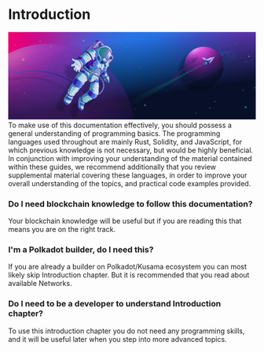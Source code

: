 # Introduction
![General understanding of programming basics](/docs/build/img/introduction.png)
To make use of this documentation effectively, you should possess a general understanding of programming basics. The programming languages used throughout are mainly Rust, Solidity, and JavaScript, for which previous knowledge is not necessary, but would be highly beneficial. In conjunction with improving your understanding of the material contained within these guides, we recommend additionally that you review supplemental material covering these languages, in order to improve your overall understanding of the topics, and practical code examples provided. 

### Do I need blockchain knowledge to follow this documentation?
Your blockchain knowledge will be useful but if you are reading this that means you are on the right track.

### I'm a Polkadot builder, do I need this?
If you are already a builder on Polkadot/Kusama ecosystem you can most likely skip Introduction chapter. But it is recommended that you read about available Networks.

### Do I need to be a developer to understand Introduction chapter?
To use this introduction chapter you do not need any programming skills, and it will be useful later when you step into more advanced topics. 
